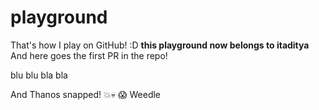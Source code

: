 # playground
That's how I play on GitHub! :D
**this playground now belongs to itaditya**
And here goes the first PR in the repo!

blu blu bla bla

And Thanos snapped! :boom::skull: :scream:
Weedle
